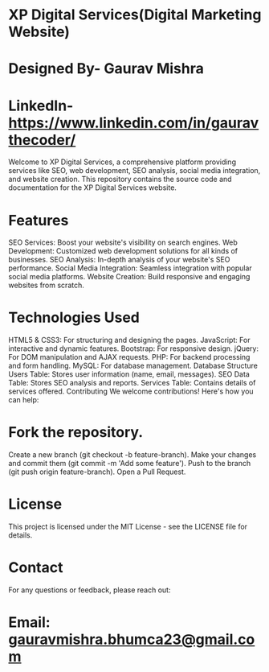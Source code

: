 # XP Digital Services(Digital Marketing Website)
# Designed By- Gaurav Mishra
# LinkedIn- https://www.linkedin.com/in/gauravthecoder/

Welcome to XP Digital Services, a comprehensive platform providing services like SEO, web development, SEO analysis, social media integration, and website creation. This repository contains the source code and documentation for the XP Digital Services website.

# Features
SEO Services: Boost your website's visibility on search engines.
Web Development: Customized web development solutions for all kinds of businesses.
SEO Analysis: In-depth analysis of your website's SEO performance.
Social Media Integration: Seamless integration with popular social media platforms.
Website Creation: Build responsive and engaging websites from scratch.

# Technologies Used
HTML5 & CSS3: For structuring and designing the pages.
JavaScript: For interactive and dynamic features.
Bootstrap: For responsive design.
jQuery: For DOM manipulation and AJAX requests.
PHP: For backend processing and form handling.
MySQL: For database management.
Database Structure
Users Table: Stores user information (name, email, messages).
SEO Data Table: Stores SEO analysis and reports.
Services Table: Contains details of services offered.
Contributing
We welcome contributions! Here's how you can help:

# Fork the repository.
Create a new branch (git checkout -b feature-branch).
Make your changes and commit them (git commit -m 'Add some feature').
Push to the branch (git push origin feature-branch).
Open a Pull Request.
# License
This project is licensed under the MIT License - see the LICENSE file for details.

# Contact
For any questions or feedback, please reach out:

# Email: gauravmishra.bhumca23@gmail.com
